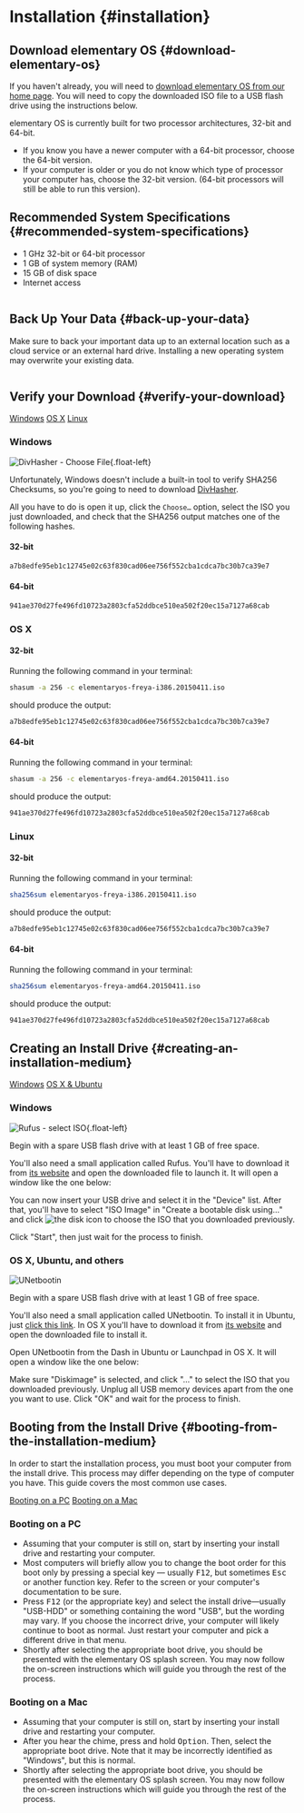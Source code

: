 # Installation {#installation}

## Download elementary OS {#download-elementary-os}

If you haven't already, you will need to <a href="/" target="_blank">download elementary OS from our home page</a>. You will need to copy the downloaded ISO file to a USB flash drive using the instructions below.

elementary OS is currently built for two processor architectures, 32-bit and 64-bit.

* If you know you have a newer computer with a 64-bit processor, choose the 64-bit version.
* If your computer is older or you do not know which type of processor your computer has, choose the 32-bit version. (64-bit processors will still be able to run this version).

## Recommended System Specifications {#recommended-system-specifications}

* 1 GHz 32-bit or 64-bit processor
* 1 GB of system memory (RAM)
* 15 GB of disk space
* Internet access

<div class="row alert warning" markdown="1">
<div class="column alert">
<div class="icon">
<i class="warning fa fa-warning"></i>
</div>
<div class="icon-text" markdown="1">

## Back Up Your Data {#back-up-your-data}

Make sure to back your important data up to an external location such as a cloud service or an external hard drive. Installing a new operating system may overwrite your existing data.

</div>
</div>
</div>

## Verify your Download {#verify-your-download}

<div class="verifying-your-download-choices-container text-center">
<div id="verifying-your-download-choices" class="column linked">
<a class="button verifying-your-download-on-windows" href="#verifying-your-download-on-windows">Windows</a>
<a class="button verifying-your-download-on-os-x" href="#verifying-your-download-on-os-x">OS X</a>
<a class="button verifying-your-download-on-linux" href="#verifying-your-download-on-linux">Linux</a>
</div>
</div>

<div class="verifying-your-download-slide-container" markdown="1">

<div id="verifying-your-download-on-windows" class="slide" markdown="1">

### Windows

![DivHasher - Choose File](images/docs/installation/divhasher.gif){.float-left}

Unfortunately, Windows doesn't include a built-in tool to verify SHA256 Checksums, so you're going to need to download <a href="http://soft.mydiv.net/DivHasher.html">DivHasher</a>.

All you have to do is open it up, click the `Choose…` option, select the ISO you just downloaded, and check that the SHA256 output matches one of the following hashes.

#### 32-bit
```bash
a7b8edfe95eb1c12745e02c63f830cad06ee756f552cba1cdca7bc30b7ca39e7
```

#### 64-bit
```bash
941ae370d27fe496fd10723a2803cfa52ddbce510ea502f20ec15a7127a68cab
```

</div>

<div id="verifying-your-download-on-os-x" class="slide" markdown="1">

### OS X

#### 32-bit

Running the following command in your terminal:

```bash
shasum -a 256 -c elementaryos-freya-i386.20150411.iso
```

should produce the output:

```bash
a7b8edfe95eb1c12745e02c63f830cad06ee756f552cba1cdca7bc30b7ca39e7
```

#### 64-bit

Running the following command in your terminal:

```bash
shasum -a 256 -c elementaryos-freya-amd64.20150411.iso
```

should produce the output:

```bash
941ae370d27fe496fd10723a2803cfa52ddbce510ea502f20ec15a7127a68cab
```

</div>

<div id="verifying-your-download-on-linux" class="slide" markdown="1">

### Linux

#### 32-bit
Running the following command in your terminal:

```bash
sha256sum elementaryos-freya-i386.20150411.iso
```

should produce the output:

```bash
a7b8edfe95eb1c12745e02c63f830cad06ee756f552cba1cdca7bc30b7ca39e7
```

#### 64-bit

Running the following command in your terminal:

```bash
sha256sum elementaryos-freya-amd64.20150411.iso
```

should produce the output:

```bash
941ae370d27fe496fd10723a2803cfa52ddbce510ea502f20ec15a7127a68cab
```

</div>

</div>

## Creating an Install Drive {#creating-an-installation-medium}

<div class="creating-a-usb-choices-container text-center">
<div id="creating-a-usb-choices" class="column linked">
<a class="button creating-a-usb-on-windows" href="#creating-a-usb-on-windows">Windows</a>
<a class="button creating-a-usb-on-others" href="#creating-a-usb-on-others">OS X &amp; Ubuntu</a>
</div>
</div>

<div class="creating-a-usb-choices-slide-container" markdown="1">

<div id="creating-a-usb-on-windows" class="slide" markdown="1">

### Windows

![Rufus - select ISO](images/docs/installation/rufus_select_iso.png){.float-left}

Begin with a spare USB flash drive with at least 1 GB of free space.

You'll also need a small application called Rufus. You'll have to download it from <a href="https://rufus.akeo.ie/" target="_blank">its website</a> and open the downloaded file to launch it. It will open a window like the one below:

You can now insert your USB drive and select it in the "Device" list. After that, you'll have to select "ISO Image" in "Create a bootable disk using..." and click
![the disk icon](images/docs/installation/rufus_disk_icon.png) to choose the ISO that you downloaded previously.

Click "Start", then just wait for the process to finish.

</div>

<div id="creating-a-usb-on-others" class="slide" markdown="1">

### OS X, Ubuntu, and others

![UNetbootin](images/docs/installation/unetbootin.png)

Begin with a spare USB flash drive with at least 1 GB of free space.

You'll also need a small application called UNetbootin. To install it in Ubuntu, just <a href="http://appnr.com/install/unetbootin">click this link</a>. In OS X you'll have to download it from <a href="http://unetbootin.sourceforge.net/" target="_blank">its website</a> and open the downloaded file to install it.

Open UNetbootin from the Dash in Ubuntu or Launchpad in OS X. It will open a window like the one below:

Make sure "Diskimage" is selected, and click "&#8230;" to select the ISO that you downloaded previously. Unplug all USB memory devices apart from the one you want to use. Click "OK" and wait for the process to finish.

</div>

</div>

## Booting from the Install Drive {#booting-from-the-installation-medium}

In order to start the installation process, you must boot your computer from the install drive. This process may differ depending on the type of computer you have. This guide covers the most common use cases.

<div class="booting-choices-container text-center">
<div id="booting-choices" class="column linked">
<a class="button booting-on-a-pc" href="#booting-on-a-pc">Booting on a PC</a>
<a class="button booting-on-a-mac" href="#booting-on-a-mac">Booting on a Mac</a>
</div>
</div>

<div class="booting-choices-slide-container" markdown="1">

<div id="booting-on-a-pc" class="slide" markdown="1">

### Booting on a PC

* Assuming that your computer is still on, start by inserting your install drive and restarting your computer.
* Most computers will briefly allow you to change the boot order for this boot only by pressing a special key — usually <kbd>F12</kbd>, but sometimes <kbd>Esc</kbd> or another function key. Refer to the screen or your computer's documentation to be sure.
* Press <kbd>F12</kbd> (or the appropriate key) and select the install drive&mdash;usually "USB-HDD" or something containing the word "USB", but the wording may vary. If you choose the incorrect drive, your computer will likely continue to boot as normal. Just restart your computer and pick a different drive in that menu.
* Shortly after selecting the appropriate boot drive, you should be presented with the elementary OS splash screen. You may now follow the on-screen instructions which will guide you through the rest of the process.

</div>

<div id="booting-on-a-mac" class="slide" markdown="1">

### Booting on a Mac

* Assuming that your computer is still on, start by inserting your install drive and restarting your computer.
* After you hear the chime, press and hold <kbd>Option</kbd>. Then, select the appropriate boot drive. Note that it may be incorrectly identified as "Windows", but this is normal.
* Shortly after selecting the appropriate boot drive, you should be presented with the elementary OS splash screen. You may now follow the on-screen instructions which will guide you through the rest of the process.

</div>

</div>

<!--[if lt IE 10]><script type="text/javascript" src="https://cdn.jsdelivr.net/g/classlist"></script><![endif]-->
<script type="text/javascript" src="scripts/slider.js"></script>
<script type="text/javascript" src="scripts/docs/installation.js"></script>
